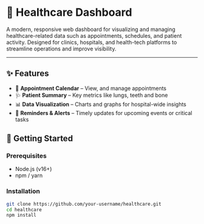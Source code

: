 # 🏥 Healthcare Dashboard

A modern, responsive web dashboard for visualizing and managing healthcare-related data such as appointments, schedules, and patient activity. Designed for clinics, hospitals, and health-tech platforms to streamline operations and improve visibility.

---

## ✨ Features

- 📅 **Appointment Calendar** – View, and manage appointments
- 🩺 **Patient Summary** – Key metrics like lungs, teeth and bone
- 📊 **Data Visualization** – Charts and graphs for hospital-wide insights
- 🔔 **Reminders & Alerts** – Timely updates for upcoming events or critical tasks

## 🚀 Getting Started

### Prerequisites

- Node.js (v16+)
- npm / yarn

### Installation

```bash
git clone https://github.com/your-username/healthcare.git
cd healthcare
npm install

